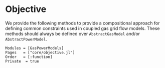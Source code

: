 # Objective
We provide the following methods to provide a compositional approach for defining common constraints used in coupled gas grid flow models.
These methods should always be defined over `AbstractGasModel` and/or `AbstractPowerModel`.


```@autodocs
Modules = [GasPowerModels]
Pages   = ["core/objective.jl"]
Order   = [:function]
Private  = true
```
